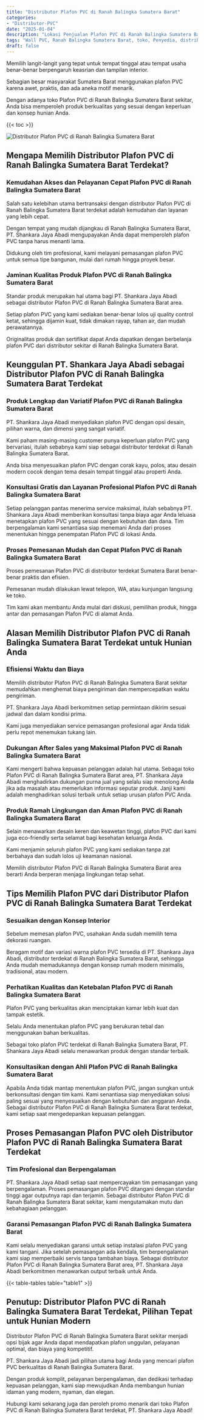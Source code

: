 ```yaml
---
title: "Distributor Plafon PVC di Ranah Balingka Sumatera Barat"
categories: 
- "Distributor-PVC"
date: "2025-01-04"
description: "Lokasi Penjualan Plafon PVC di Ranah Balingka Sumatera Barat untuk rumah, kantor, dan ritel. Panel terbaik, pilihan motif, pilihan warna elegan, beserta jasa instalasi dikerjakan oleh teknisi profesional serta kepastian resmi!|Servis penyediaan Plafon PVC di Ranah Balingka Sumatera Barat bagi keperluan tempat tinggal, office, atau gerai, dengan material berkualitas dan penempatan oleh tenaga ahli berpengalaman dan kepastian resmi.|Alternatif Plafon PVC di Ranah Balingka Sumatera Barat yang terpercaya untuk rumah, office, dan ritel, bersama produk unggulan dan penempatan ditangani oleh teknisi berpengalaman serta kepastian resmi.|Distribusi Plafon PVC di Ranah Balingka Sumatera Barat bagi hunian, perkantoran, serta ritel, dengan produk unggulan dan pemasangan dikerjakan oleh tim ahli, dilengkapi dengan jaminan resmi.}"
tags: "Wall PVC, Ranah Balingka Sumatera Barat, toko, Penyedia, distributor"
draft: false
---
```


Memilih langit-langit yang tepat untuk tempat tinggal atau tempat usaha benar-benar berpengaruh keasrian dan tampilan interior.

Sebagian besar masyarakat Sumatera Barat menggunakan plafon PVC karena awet, praktis, dan ada aneka motif menarik.

Dengan adanya toko Plafon PVC di Ranah Balingka Sumatera Barat sekitar, Anda bisa memperoleh produk berkualitas yang sesuai dengan keperluan dan konsep hunian Anda.

{{< toc >}}

![Distributor Plafon PVC di Ranah Balingka Sumatera Barat](/images/Distributor-PVC/Distributor-Plafon-PVC-di-Ranah-Balingka-Sumatera-Barat.png)


## Mengapa Memilih Distributor Plafon PVC di Ranah Balingka Sumatera Barat Terdekat?

### Kemudahan Akses dan Pelayanan Cepat Plafon PVC di Ranah Balingka Sumatera Barat

Salah satu kelebihan utama bertransaksi dengan distributor Plafon PVC di Ranah Balingka Sumatera Barat terdekat adalah kemudahan dan layanan yang lebih cepat.

Dengan tempat yang mudah dijangkau di Ranah Balingka Sumatera Barat, PT. Shankara Jaya Abadi mengupayakan Anda dapat memperoleh plafon PVC tanpa harus menanti lama.

Didukung oleh tim profesional, kami melayani pemasangan plafon PVC untuk semua tipe bangunan, mulai dari rumah hingga proyek besar.

### Jaminan Kualitas Produk Plafon PVC di Ranah Balingka Sumatera Barat

Standar produk merupakan hal utama bagi PT. Shankara Jaya Abadi sebagai distributor Plafon PVC di Ranah Balingka Sumatera Barat area.

Setiap plafon PVC yang kami sediakan benar-benar lolos uji quality control ketat, sehingga dijamin kuat, tidak dimakan rayap, tahan air, dan mudah perawatannya.

Originalitas produk dan sertifikat dapat Anda dapatkan dengan berbelanja plafon PVC dari distributor sekitar di Ranah Balingka Sumatera Barat.

## Keunggulan PT. Shankara Jaya Abadi sebagai Distributor Plafon PVC di Ranah Balingka Sumatera Barat Terdekat

### Produk Lengkap dan Variatif Plafon PVC di Ranah Balingka Sumatera Barat

PT. Shankara Jaya Abadi menyediakan plafon PVC dengan opsi desain, pilihan warna, dan dimensi yang sangat variatif.

Kami paham masing-masing customer punya keperluan plafon PVC yang bervariasi, itulah sebabnya kami siap sebagai distributor terdekat di Ranah Balingka Sumatera Barat.

Anda bisa menyesuaikan plafon PVC dengan corak kayu, polos, atau desain modern cocok dengan tema desain tempat tinggal atau properti Anda.

### Konsultasi Gratis dan Layanan Profesional Plafon PVC di Ranah Balingka Sumatera Barat

Setiap pelanggan pantas menerima service maksimal, itulah sebabnya PT. Shankara Jaya Abadi memberikan konsultasi tanpa biaya agar Anda leluasa menetapkan plafon PVC yang sesuai dengan kebutuhan dan dana. Tim berpengalaman kami senantiasa siap menemani Anda dari proses menentukan hingga penempatan Plafon PVC di lokasi Anda.

### Proses Pemesanan Mudah dan Cepat Plafon PVC di Ranah Balingka Sumatera Barat

Proses pemesanan Plafon PVC di distributor terdekat Sumatera Barat benar-benar praktis dan efisien.

Pemesanan mudah dilakukan lewat telepon, WA, atau kunjungan langsung ke toko.

Tim kami akan membantu Anda mulai dari diskusi, pemilihan produk, hingga antar dan pemasangan Plafon PVC di alamat Anda.

## Alasan Memilih Distributor Plafon PVC di Ranah Balingka Sumatera Barat Terdekat untuk Hunian Anda

### Efisiensi Waktu dan Biaya

Memilih distributor Plafon PVC di Ranah Balingka Sumatera Barat sekitar memudahkan menghemat biaya pengiriman dan mempercepatkan waktu pengiriman.

PT. Shankara Jaya Abadi berkomitmen setiap permintaan dikirim sesuai jadwal dan dalam kondisi prima.

Kami juga menyediakan service pemasangan profesional agar Anda tidak perlu repot menemukan tukang lain.

### Dukungan After Sales yang Maksimal Plafon PVC di Ranah Balingka Sumatera Barat

Kami mengerti bahwa kepuasan pelanggan adalah hal utama. Sebagai toko Plafon PVC di Ranah Balingka Sumatera Barat area, PT. Shankara Jaya Abadi menghadirkan dukungan purna jual yang selalu siap menolong Anda jika ada masalah atau memerlukan informasi seputar produk. Janji kami adalah menghadirkan solusi terbaik untuk setiap urusan plafon PVC Anda.

### Produk Ramah Lingkungan dan Aman Plafon PVC di Ranah Balingka Sumatera Barat

Selain menawarkan desain keren dan keawetan tinggi, plafon PVC dari kami juga eco-friendly serta selamat bagi kesehatan keluarga Anda.

Kami menjamin seluruh plafon PVC yang kami sediakan tanpa zat berbahaya dan sudah lolos uji keamanan nasional.

Memilih distributor Plafon PVC di Ranah Balingka Sumatera Barat area berarti Anda berperan menjaga lingkungan tetap sehat.

## Tips Memilih Plafon PVC dari Distributor Plafon PVC di Ranah Balingka Sumatera Barat Terdekat

### Sesuaikan dengan Konsep Interior

Sebelum memesan plafon PVC, usahakan Anda sudah memilih tema dekorasi ruangan.

Beragam motif dan variasi warna plafon PVC tersedia di PT. Shankara Jaya Abadi, distributor terdekat di Ranah Balingka Sumatera Barat, sehingga Anda mudah memadukannya dengan konsep rumah modern minimalis, tradisional, atau modern.

### Perhatikan Kualitas dan Ketebalan Plafon PVC di Ranah Balingka Sumatera Barat

Plafon PVC yang berkualitas akan menciptakan kamar lebih kuat dan tampak estetik.

Selalu Anda menentukan plafon PVC yang berukuran tebal dan menggunakan bahan berkualitas.

Sebagai toko plafon PVC terdekat di Ranah Balingka Sumatera Barat, PT. Shankara Jaya Abadi selalu menawarkan produk dengan standar terbaik.

### Konsultasikan dengan Ahli Plafon PVC di Ranah Balingka Sumatera Barat

Apabila Anda tidak mantap menentukan plafon PVC, jangan sungkan untuk berkonsultasi dengan tim kami. Kami senantiasa siap menyediakan solusi paling sesuai yang menyesuaikan dengan kebutuhan dan anggaran Anda. Sebagai distributor Plafon PVC di Ranah Balingka Sumatera Barat terdekat, kami setiap saat mengedepankan kepuasan pelanggan.

## Proses Pemasangan Plafon PVC oleh Distributor Plafon PVC di Ranah Balingka Sumatera Barat Terdekat

### Tim Profesional dan Berpengalaman

PT. Shankara Jaya Abadi setiap saat mempercayakan tim pemasangan yang berpengalaman. Proses pemasangan plafon PVC ditangani dengan standar tinggi agar outputnya rapi dan terjamin. Sebagai distributor Plafon PVC di Ranah Balingka Sumatera Barat sekitar, kami mengutamakan mutu dan kebahagiaan pelanggan.

### Garansi Pemasangan Plafon PVC di Ranah Balingka Sumatera Barat

Kami selalu menyediakan garansi untuk setiap instalasi plafon PVC yang kami tangani. Jika setelah pemasangan ada kendala, tim berpengalaman kami siap memperbaiki servis tanpa tambahan biaya. Sebagai distributor Plafon PVC di Ranah Balingka Sumatera Barat area, PT. Shankara Jaya Abadi berkomitmen menawarkan output terbaik untuk Anda.

{{< table-tables table="table1" >}}

## Penutup: Distributor Plafon PVC di Ranah Balingka Sumatera Barat Terdekat, Pilihan Tepat untuk Hunian Modern

Distributor Plafon PVC di Ranah Balingka Sumatera Barat sekitar menjadi opsi bijak agar Anda dapat mendapatkan plafon unggulan, pelayanan optimal, dan biaya yang kompetitif.

PT. Shankara Jaya Abadi jadi pilihan utama bagi Anda yang mencari plafon PVC berkualitas di Ranah Balingka Sumatera Barat.

Dengan produk komplit, pelayanan berpengalaman, dan dedikasi terhadap kepuasan pelanggan, kami siap mewujudkan Anda membangun hunian idaman yang modern, nyaman, dan elegan.

Hubungi kami sekarang juga dan peroleh promo menarik dari toko Plafon PVC di Ranah Balingka Sumatera Barat terdekat, PT. Shankara Jaya Abadi!